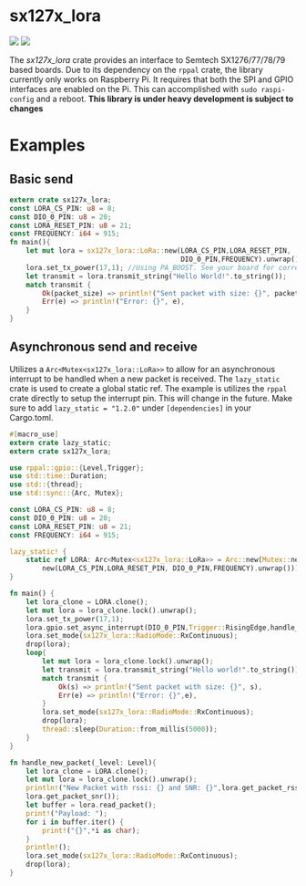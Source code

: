# sx127x_lora
[![](http://meritbadge.herokuapp.com/sx127x-lora)](https://crates.io/crates/sx127x-lora)
![](https://img.shields.io/hexpm/l/plug.svg)

The _sx127x_lora_ crate provides an interface to Semtech SX1276/77/78/79 based boards. Due to
its dependency on the `rppal` crate, the library currently only works on Raspberry Pi. It
requires that both the SPI and GPIO interfaces are enabled on the Pi. This can accomplished with
`sudo raspi-config` and a reboot. __This library is under heavy development is subject to changes__

# Examples
## Basic send
```rust
extern crate sx127x_lora;
const LORA_CS_PIN: u8 = 8;
const DIO_0_PIN: u8 = 20;
const LORA_RESET_PIN: u8 = 21;
const FREQUENCY: i64 = 915;
fn main(){
    let mut lora = sx127x_lora::LoRa::new(LORA_CS_PIN,LORA_RESET_PIN,
                                          DIO_0_PIN,FREQUENCY).unwrap();
    lora.set_tx_power(17,1); //Using PA_BOOST. See your board for correct pin.
    let transmit = lora.transmit_string("Hello World!".to_string());
    match transmit {
        Ok(packet_size) => println!("Sent packet with size: {}", packet_size),
        Err(e) => println!("Error: {}", e),
    }
}
```
## Asynchronous send and receive
Utilizes a `Arc<Mutex<sx127x_lora::LoRa>>` to allow for an asynchronous interrupt to be handled
when a new packet is received. The `lazy_static` crate is used to create a global static ref.
The example is utilizes the `rppal` crate directly to setup the interrupt pin. This will change
in the future. Make sure to add `lazy_static = "1.2.0"` under `[dependencies]` in your Cargo.toml.
```rust
#[macro_use]
extern crate lazy_static;
extern crate sx127x_lora;

use rppal::gpio::{Level,Trigger};
use std::time::Duration;
use std::{thread};
use std::sync::{Arc, Mutex};

const LORA_CS_PIN: u8 = 8;
const DIO_0_PIN: u8 = 20;
const LORA_RESET_PIN: u8 = 21;
const FREQUENCY: i64 = 915;

lazy_static! {
    static ref LORA: Arc<Mutex<sx127x_lora::LoRa>> = Arc::new(Mutex::new(sx127x_lora::LoRa::
        new(LORA_CS_PIN,LORA_RESET_PIN, DIO_0_PIN,FREQUENCY).unwrap()));
}

fn main() {
    let lora_clone = LORA.clone();
    let mut lora = lora_clone.lock().unwrap();
    lora.set_tx_power(17,1);
    lora.gpio.set_async_interrupt(DIO_0_PIN,Trigger::RisingEdge,handle_new_packet);
    lora.set_mode(sx127x_lora::RadioMode::RxContinuous);
    drop(lora);
    loop{
        let mut lora = lora_clone.lock().unwrap();
        let transmit = lora.transmit_string("Hello world!".to_string());
        match transmit {
            Ok(s) => println!("Sent packet with size: {}", s),
            Err(e) => println!("Error: {}",e),
        }
        lora.set_mode(sx127x_lora::RadioMode::RxContinuous);
        drop(lora);
        thread::sleep(Duration::from_millis(5000));
    }
}

fn handle_new_packet(_level: Level){
    let lora_clone = LORA.clone();
    let mut lora = lora_clone.lock().unwrap();
    println!("New Packet with rssi: {} and SNR: {}",lora.get_packet_rssi(),
    lora.get_packet_snr());
    let buffer = lora.read_packet();
    print!("Payload: ");
    for i in buffer.iter() {
        print!("{}",*i as char);
    }
    println!();
    lora.set_mode(sx127x_lora::RadioMode::RxContinuous);
    drop(lora);
}
```
